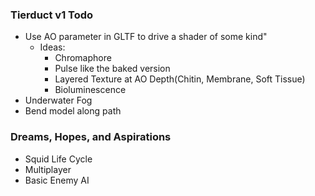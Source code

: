 ### Tierduct v1 Todo
- Use AO parameter in GLTF to drive a shader of some kind"
  - Ideas:
    - Chromaphore
    - Pulse like the baked version
    - Layered Texture at AO Depth(Chitin, Membrane, Soft Tissue)
    - Bioluminescence
- Underwater Fog
- Bend model along path
### Dreams, Hopes, and Aspirations 
  - Squid Life Cycle
  - Multiplayer
  - Basic Enemy AI
